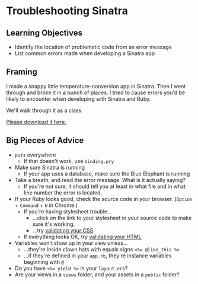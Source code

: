 # Troubleshooting Sinatra

## Learning Objectives
- Identify the location of problematic code from an error message
- List common errors made when developing a Sinatra app

## Framing

I made a snappy little temperature-conversion app in Sinatra. Then I went through and broke it in a bunch of places. I tried to cause errors you'd be likely to encounter when developing with Sinatra and Ruby.

We'll walk through it as a class.

[Please download it here.](https://github.com/ga-dc/temperature_converter_refactor)

## Big Pieces of Advice

- `puts` everywhere
  - If that doesn't work, use `binding.pry`
- Make sure Sinatra is running
  - If your app uses a database, make sure the Blue Elephant is running
- Take a breath, and read the error message. What is it actually saying?
  - If you're not sure, it should tell you at least in what file and in what line number the error is located.
- If your Ruby looks good, check the source code in your browser. (`Option` + `Command` + `U` in Chrome.)
  - If you're having stylesheet trouble...
    - ...click on the link to your stylesheet in your source code to make sure it's working.
    - ...try [validating your CSS](http://jigsaw.w3.org/css-validator/#validate_by_input)
  - If everything looks OK, try [validating your HTML](https://validator.w3.org/#validate_by_input)
- Variables won't show up in your view unless...
  - ...they're inside clown hats with equals signs `<%= @like_this %>`
  - ...if they're defined in your `app.rb`, they're instance variables beginning with `@`
- Do you have `<%= yield %>` in your `layout.erb`?
- Are your views in a `views` folder, and your assets in a `public` folder?
